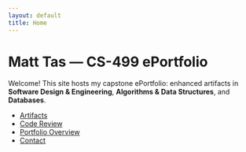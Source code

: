 ```yaml
---
layout: default
title: Home
---
```


# Matt Tas — CS-499 ePortfolio

Welcome! This site hosts my capstone ePortfolio: enhanced artifacts in **Software Design & Engineering**, **Algorithms & Data Structures**, and **Databases**.

- [Artifacts](artifacts)
- [Code Review](code-review)
- [Portfolio Overview](portfolio)
- [Contact](contact)
